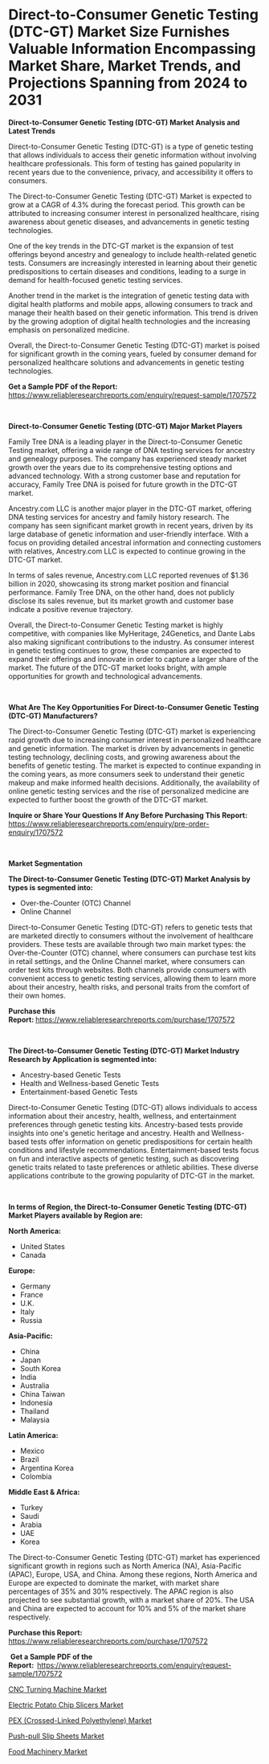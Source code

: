<p><h1>Direct-to-Consumer Genetic Testing (DTC-GT) Market Size Furnishes Valuable Information Encompassing Market Share, Market Trends, and Projections Spanning from 2024 to 2031</h1></p><p><strong>Direct-to-Consumer Genetic Testing (DTC-GT) Market Analysis and Latest Trends</strong></p>
<p><p>Direct-to-Consumer Genetic Testing (DTC-GT) is a type of genetic testing that allows individuals to access their genetic information without involving healthcare professionals. This form of testing has gained popularity in recent years due to the convenience, privacy, and accessibility it offers to consumers. </p><p>The Direct-to-Consumer Genetic Testing (DTC-GT) Market is expected to grow at a CAGR of 4.3% during the forecast period. This growth can be attributed to increasing consumer interest in personalized healthcare, rising awareness about genetic diseases, and advancements in genetic testing technologies. </p><p>One of the key trends in the DTC-GT market is the expansion of test offerings beyond ancestry and genealogy to include health-related genetic tests. Consumers are increasingly interested in learning about their genetic predispositions to certain diseases and conditions, leading to a surge in demand for health-focused genetic testing services.</p><p>Another trend in the market is the integration of genetic testing data with digital health platforms and mobile apps, allowing consumers to track and manage their health based on their genetic information. This trend is driven by the growing adoption of digital health technologies and the increasing emphasis on personalized medicine.</p><p>Overall, the Direct-to-Consumer Genetic Testing (DTC-GT) market is poised for significant growth in the coming years, fueled by consumer demand for personalized healthcare solutions and advancements in genetic testing technologies.</p></p>
<p><strong>Get a Sample PDF of the Report:&nbsp;</strong> <a href="https://www.reliableresearchreports.com/enquiry/request-sample/1707572">https://www.reliableresearchreports.com/enquiry/request-sample/1707572</a></p>
<p>&nbsp;</p>
<p><strong>Direct-to-Consumer Genetic Testing (DTC-GT) Major Market Players</strong></p>
<p><p>Family Tree DNA is a leading player in the Direct-to-Consumer Genetic Testing market, offering a wide range of DNA testing services for ancestry and genealogy purposes. The company has experienced steady market growth over the years due to its comprehensive testing options and advanced technology. With a strong customer base and reputation for accuracy, Family Tree DNA is poised for future growth in the DTC-GT market.</p><p>Ancestry.com LLC is another major player in the DTC-GT market, offering DNA testing services for ancestry and family history research. The company has seen significant market growth in recent years, driven by its large database of genetic information and user-friendly interface. With a focus on providing detailed ancestral information and connecting customers with relatives, Ancestry.com LLC is expected to continue growing in the DTC-GT market.</p><p>In terms of sales revenue, Ancestry.com LLC reported revenues of $1.36 billion in 2020, showcasing its strong market position and financial performance. Family Tree DNA, on the other hand, does not publicly disclose its sales revenue, but its market growth and customer base indicate a positive revenue trajectory.</p><p>Overall, the Direct-to-Consumer Genetic Testing market is highly competitive, with companies like MyHeritage, 24Genetics, and Dante Labs also making significant contributions to the industry. As consumer interest in genetic testing continues to grow, these companies are expected to expand their offerings and innovate in order to capture a larger share of the market. The future of the DTC-GT market looks bright, with ample opportunities for growth and technological advancements.</p></p>
<p>&nbsp;</p>
<p><strong>What Are The Key Opportunities For Direct-to-Consumer Genetic Testing (DTC-GT) Manufacturers?</strong></p>
<p><p>The Direct-to-Consumer Genetic Testing (DTC-GT) market is experiencing rapid growth due to increasing consumer interest in personalized healthcare and genetic information. The market is driven by advancements in genetic testing technology, declining costs, and growing awareness about the benefits of genetic testing. The market is expected to continue expanding in the coming years, as more consumers seek to understand their genetic makeup and make informed health decisions. Additionally, the availability of online genetic testing services and the rise of personalized medicine are expected to further boost the growth of the DTC-GT market.</p></p>
<p><strong>Inquire or Share Your Questions If Any Before Purchasing This Report:</strong> <a href="https://www.reliableresearchreports.com/enquiry/pre-order-enquiry/1707572">https://www.reliableresearchreports.com/enquiry/pre-order-enquiry/1707572</a></p>
<p>&nbsp;</p>
<p><strong>Market Segmentation</strong></p>
<p><strong>The Direct-to-Consumer Genetic Testing (DTC-GT) Market Analysis by types is segmented into:</strong></p>
<p><ul><li>Over-the-Counter (OTC) Channel</li><li>Online Channel</li></ul></p>
<p><p>Direct-to-Consumer Genetic Testing (DTC-GT) refers to genetic tests that are marketed directly to consumers without the involvement of healthcare providers. These tests are available through two main market types: the Over-the-Counter (OTC) channel, where consumers can purchase test kits in retail settings, and the Online Channel market, where consumers can order test kits through websites. Both channels provide consumers with convenient access to genetic testing services, allowing them to learn more about their ancestry, health risks, and personal traits from the comfort of their own homes.</p></p>
<p><strong>Purchase this Report:&nbsp;</strong><a href="https://www.reliableresearchreports.com/purchase/1707572">https://www.reliableresearchreports.com/purchase/1707572</a></p>
<p>&nbsp;</p>
<p><strong>The Direct-to-Consumer Genetic Testing (DTC-GT) Market Industry Research by Application is segmented into:</strong></p>
<p><ul><li>Ancestry-based Genetic Tests</li><li>Health and Wellness-based Genetic Tests</li><li>Entertainment-based Genetic Tests</li></ul></p>
<p><p>Direct-to-Consumer Genetic Testing (DTC-GT) allows individuals to access information about their ancestry, health, wellness, and entertainment preferences through genetic testing kits. Ancestry-based tests provide insights into one's genetic heritage and ancestry. Health and Wellness-based tests offer information on genetic predispositions for certain health conditions and lifestyle recommendations. Entertainment-based tests focus on fun and interactive aspects of genetic testing, such as discovering genetic traits related to taste preferences or athletic abilities. These diverse applications contribute to the growing popularity of DTC-GT in the market.</p></p>
<p>&nbsp;</p>
<p><strong>In terms of Region, the Direct-to-Consumer Genetic Testing (DTC-GT) Market Players available by Region are:</strong></p>
<p>
    <p> <strong> North America: </strong>
        <ul>
            <li>United States</li>
            <li>Canada</li>
        </ul>
        </p> 
    <p> <strong> Europe: </strong>
        <ul>
            <li>Germany</li>
            <li>France</li>
            <li>U.K.</li>
            <li>Italy</li>
            <li>Russia</li>
        </ul>
        </p> 
    <p> <strong> Asia-Pacific: </strong>
        <ul>
            <li>China</li>
            <li>Japan</li>
            <li>South Korea</li>
            <li>India</li>
            <li>Australia</li>
            <li>China Taiwan</li>
            <li>Indonesia</li>
            <li>Thailand</li>
            <li>Malaysia</li>
        </ul>
        </p> 
    <p> <strong> Latin America: </strong>
        <ul>
            <li>Mexico</li>
            <li>Brazil</li>
            <li>Argentina Korea</li>
            <li>Colombia</li>
        </ul>
        </p> 
    <p> <strong> Middle East & Africa: </strong>
        <ul>
            <li>Turkey</li>
            <li>Saudi</li>
            <li>Arabia</li>
            <li>UAE</li>
            <li>Korea</li>
        </ul>
    </p>
    </p>
<p><p>The Direct-to-Consumer Genetic Testing (DTC-GT) market has experienced significant growth in regions such as North America (NA), Asia-Pacific (APAC), Europe, USA, and China. Among these regions, North America and Europe are expected to dominate the market, with market share percentages of 35% and 30% respectively. The APAC region is also projected to see substantial growth, with a market share of 20%. The USA and China are expected to account for 10% and 5% of the market share respectively.</p></p>
<p><strong>Purchase this Report: </strong><a href="https://www.reliableresearchreports.com/purchase/1707572">https://www.reliableresearchreports.com/purchase/1707572</a></p>
<p>&nbsp;<strong>Get a Sample PDF of the Report:&nbsp;&nbsp;</strong><a href="https://www.reliableresearchreports.com/enquiry/request-sample/1707572">https://www.reliableresearchreports.com/enquiry/request-sample/1707572</a></p>
<p><strong></strong></p>
<p><p><a href="https://github.com/PeterParrish5/Market-Research-Report-List-3/blob/main/cnc-turning-machine-market.md">CNC Turning Machine Market</a></p><p><a href="https://github.com/Whitneyboyettebo9kiw7yr13/Market-Research-Report-List-1/blob/main/electric-potato-chip-slicers-market.md">Electric Potato Chip Slicers Market</a></p><p><a href="https://github.com/jhcraigie/Market-Research-Report-List-2/blob/main/pex-crossed-linked-polyethylene-market.md">PEX (Crossed-Linked Polyethylene) Market</a></p><p><a href="https://github.com/laholand/Market-Research-Report-List-2/blob/main/push-pull-slip-sheets-market.md">Push-pull Slip Sheets Market</a></p><p><a href="https://github.com/sonuprakash1/Market-Research-Report-List-1/blob/main/food-machinery-market.md">Food Machinery Market</a></p></p>